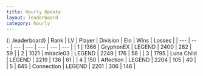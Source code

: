 ```yaml
---
title: Hourly Update
layout: leaderboard
category: hourly
---
```


{: .leaderboard}
| Rank | LV | Player | Division | Elo | Wins | Losses |
| --- | --- | --- | --- | --- | --- | --- |
| <span data-change="0">1</span> | 1366 | <span title="ID: 315148">GryphonEX</span> | LEGEND | <span data-change="5">2400</span> | <span data-change="4">282</span> | <span data-change="0">59</span> |
| <span data-change="0">2</span> | 1021 | <span title="ID: 416373">miracle03</span> | LEGEND | <span data-change="0">2249</span> | <span data-change="0">176</span> | <span data-change="0">58</span> |
| <span data-change="0">3</span> | 1795 | <span title="ID: 164871">Luna Child</span> | LEGEND | <span data-change="0">2219</span> | <span data-change="0">136</span> | <span data-change="0">61</span> |
| <span data-change="1">4</span> | 150 | <span title="ID: 573202">Affection</span> | LEGEND | <span data-change="6">2204</span> | <span data-change="1">105</span> | <span data-change="0">40</span> |
| <span data-change="-1">5</span> | 645 | <span title="ID: 539711">Connection</span> | LEGEND | <span data-change="0">2201</span> | <span data-change="0">306</span> | <span data-change="0">146</span> |